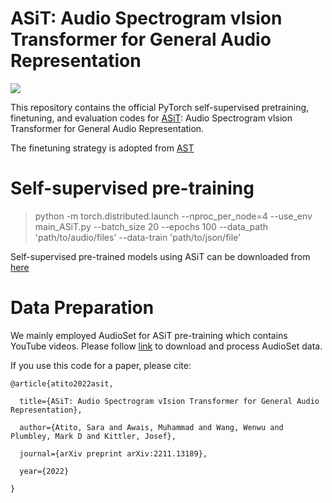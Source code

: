 # ASiT: Audio Spectrogram vIsion Transformer for General Audio Representation

![](ASiT.png)

This repository contains the official PyTorch self-supervised pretraining, finetuning, and evaluation codes for 
[ASiT](https://arxiv.org/abs/2211.13189): Audio Spectrogram vIsion Transformer for General Audio Representation.

The finetuning strategy is adopted from [AST](https://github.com/YuanGongND/ast) 

# Self-supervised pre-training
> python -m torch.distributed.launch --nproc_per_node=4 --use_env main_ASiT.py --batch_size 20 --epochs 100 --data_path 'path/to/audio/files' --data-train 'path/to/json/file'

Self-supervised pre-trained models using ASiT can be downloaded from [here](https://drive.google.com/file/d/11eaOU40jonpYZ3u_XI-XUSSWclv8qeR7/view?usp=drive_link)

# Data Preparation
We mainly employed AudioSet for ASiT pre-training which contains YouTube videos. Please follow [link](https://research.google.com/audioset/download.html) to download and process AudioSet data.

If you use this code for a paper, please cite:

```
@article{atito2022asit,

  title={ASiT: Audio Spectrogram vIsion Transformer for General Audio Representation},
  
  author={Atito, Sara and Awais, Muhammad and Wang, Wenwu and Plumbley, Mark D and Kittler, Josef},
  
  journal={arXiv preprint arXiv:2211.13189},
  
  year={2022}
  
}
```
